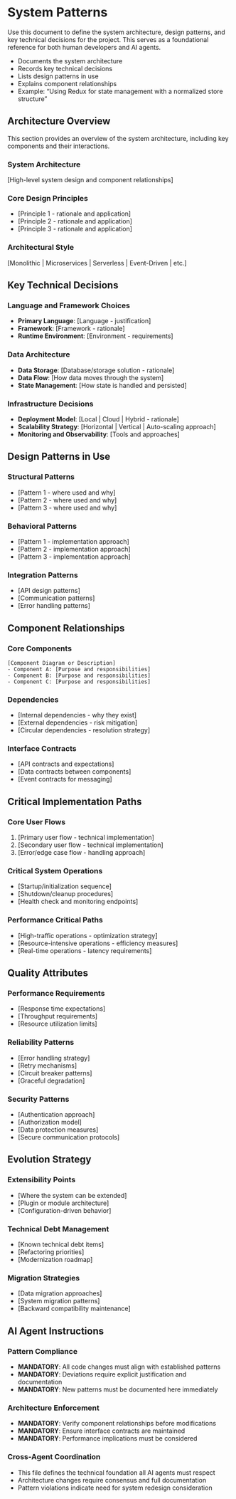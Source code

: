# System Patterns

Use this document to define the system architecture, design patterns, and key technical decisions for the project. This serves as a foundational reference for both human developers and AI agents.

- Documents the system architecture
- Records key technical decisions
- Lists design patterns in use
- Explains component relationships
- Example: “Using Redux for state management with a normalized store structure”

## Architecture Overview

This section provides an overview of the system architecture, including key components and their interactions.

### System Architecture

[High-level system design and component relationships]

### Core Design Principles

- [Principle 1 - rationale and application]
- [Principle 2 - rationale and application]
- [Principle 3 - rationale and application]

### Architectural Style

[Monolithic | Microservices | Serverless | Event-Driven | etc.]

## Key Technical Decisions

### Language and Framework Choices

- **Primary Language**: [Language - justification]
- **Framework**: [Framework - rationale]
- **Runtime Environment**: [Environment - requirements]

### Data Architecture

- **Data Storage**: [Database/storage solution - rationale]
- **Data Flow**: [How data moves through the system]
- **State Management**: [How state is handled and persisted]

### Infrastructure Decisions

- **Deployment Model**: [Local | Cloud | Hybrid - rationale]
- **Scalability Strategy**: [Horizontal | Vertical | Auto-scaling approach]
- **Monitoring and Observability**: [Tools and approaches]

## Design Patterns in Use

### Structural Patterns

- [Pattern 1 - where used and why]
- [Pattern 2 - where used and why]
- [Pattern 3 - where used and why]

### Behavioral Patterns

- [Pattern 1 - implementation approach]
- [Pattern 2 - implementation approach]
- [Pattern 3 - implementation approach]

### Integration Patterns

- [API design patterns]
- [Communication patterns]
- [Error handling patterns]

## Component Relationships

### Core Components

```
[Component Diagram or Description]
- Component A: [Purpose and responsibilities]
- Component B: [Purpose and responsibilities]
- Component C: [Purpose and responsibilities]
```

### Dependencies

- [Internal dependencies - why they exist]
- [External dependencies - risk mitigation]
- [Circular dependencies - resolution strategy]

### Interface Contracts

- [API contracts and expectations]
- [Data contracts between components]
- [Event contracts for messaging]

## Critical Implementation Paths

### Core User Flows

1. [Primary user flow - technical implementation]
2. [Secondary user flow - technical implementation]
3. [Error/edge case flow - handling approach]

### Critical System Operations

- [Startup/initialization sequence]
- [Shutdown/cleanup procedures]
- [Health check and monitoring endpoints]

### Performance Critical Paths

- [High-traffic operations - optimization strategy]
- [Resource-intensive operations - efficiency measures]
- [Real-time operations - latency requirements]

## Quality Attributes

### Performance Requirements

- [Response time expectations]
- [Throughput requirements]
- [Resource utilization limits]

### Reliability Patterns

- [Error handling strategy]
- [Retry mechanisms]
- [Circuit breaker patterns]
- [Graceful degradation]

### Security Patterns

- [Authentication approach]
- [Authorization model]
- [Data protection measures]
- [Secure communication protocols]

## Evolution Strategy

### Extensibility Points

- [Where the system can be extended]
- [Plugin or module architecture]
- [Configuration-driven behavior]

### Technical Debt Management

- [Known technical debt items]
- [Refactoring priorities]
- [Modernization roadmap]

### Migration Strategies

- [Data migration approaches]
- [System migration patterns]
- [Backward compatibility maintenance]

## AI Agent Instructions

### Pattern Compliance

- **MANDATORY**: All code changes must align with established patterns
- **MANDATORY**: Deviations require explicit justification and documentation
- **MANDATORY**: New patterns must be documented here immediately

### Architecture Enforcement

- **MANDATORY**: Verify component relationships before modifications
- **MANDATORY**: Ensure interface contracts are maintained
- **MANDATORY**: Performance implications must be considered

### Cross-Agent Coordination

- This file defines the technical foundation all AI agents must respect
- Architecture changes require consensus and full documentation
- Pattern violations indicate need for system redesign consideration

